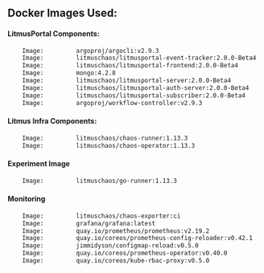 ## Docker Images Used:

#### LitmusPortal Components:

```bash
    Image:         argoproj/argocli:v2.9.3
    Image:         litmuschaos/litmusportal-event-tracker:2.0.0-Beta4
    Image:         litmuschaos/litmusportal-frontend:2.0.0-Beta4
    Image:         mongo:4.2.8
    Image:         litmuschaos/litmusportal-server:2.0.0-Beta4
    Image:         litmuschaos/litmusportal-auth-server:2.0.0-Beta4
    Image:         litmuschaos/litmusportal-subscriber:2.0.0-Beta4
    Image:         argoproj/workflow-controller:v2.9.3
```    

#### Litmus Infra Components:
```bash
    Image:         litmuschaos/chaos-runner:1.13.3
    Image:         litmuschaos/chaos-operator:1.13.3
```    

#### Experiment Image
```bash
    Image:         litmuschaos/go-runner:1.13.3
```

#### Monitoring
```bash
    Image:         litmuschaos/chaos-exporter:ci
    Image:         grafana/grafana:latest
    Image:         quay.io/prometheus/prometheus:v2.19.2
    Image:         quay.io/coreos/prometheus-config-reloader:v0.42.1
    Image:         jimmidyson/configmap-reload:v0.5.0
    Image:         quay.io/coreos/prometheus-operator:v0.40.0
    Image:         quay.io/coreos/kube-rbac-proxy:v0.5.0
```
